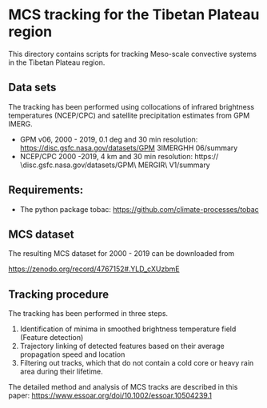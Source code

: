 
# MCS tracking for the Tibetan Plateau region 

This directory contains scripts for tracking Meso-scale convective systems in the Tibetan Plateau region. 


## Data sets

The tracking has been performed using collocations of infrared brightness temperatures (NCEP/CPC) and satellite precipitation estimates from GPM IMERG. 


- GPM v06, 2000 - 2019, 0.1 deg and 30 min resolution: https://disc.gsfc.nasa.gov/datasets/GPM 3IMERGHH 06/summary 
- NCEP/CPC 2000 -2019, 4 km and 30 min resolution: https://
\disc.gsfc.nasa.gov/datasets/GPM\ MERGIR\ V1/summary 


## Requirements:

- The python package tobac: https://github.com/climate-processes/tobac


## MCS dataset 

The resulting MCS dataset for 2000 - 2019 can be downloaded from 

https://zenodo.org/record/4767152#.YLD_cXUzbmE 


## Tracking procedure

The tracking has been performed in three steps.

1. Identification of minima in smoothed brightness temperature field (Feature detection)
2. Trajectory linking of detected features based on their average propagation speed and location 
3. Filtering out tracks, which that do not contain a cold core or heavy rain area during their lifetime.  


The detailed method and analysis of MCS tracks are described in this paper: https://www.essoar.org/doi/10.1002/essoar.10504239.1 
